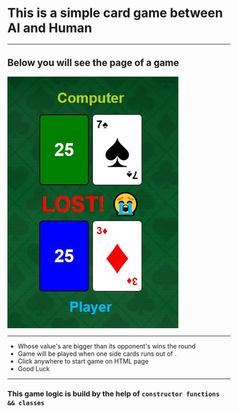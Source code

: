 # This is a simple card game between AI and Human
---
## Below you will see the page of a game

![alt text](https://github.com/barisdevjs/Js-Projects/blob/main/Card-Game/readme%20file%20image.jpg?raw=true)

---

- Whose value's are bigger than its opponent's wins the round
- Game will be played when one side cards runs out of .
- Click anywhere to start game on HTML page
- Good Luck
---

### This game logic is build by the help of `constructor functions && classes`
 
